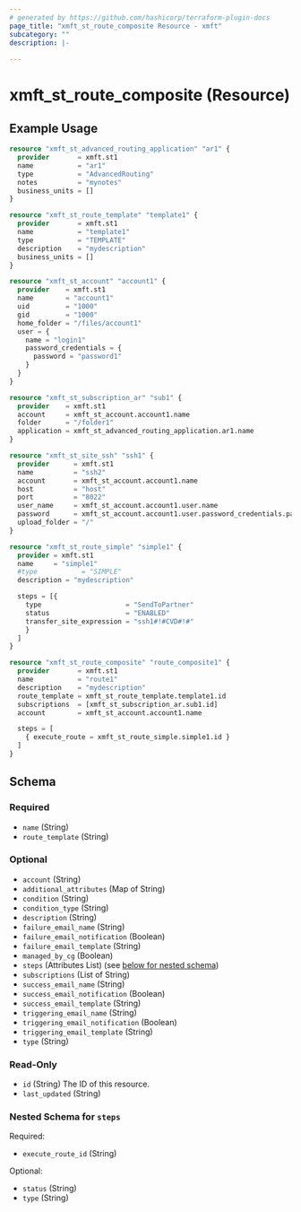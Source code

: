 ```yaml
---
# generated by https://github.com/hashicorp/terraform-plugin-docs
page_title: "xmft_st_route_composite Resource - xmft"
subcategory: ""
description: |-
  
---
```


# xmft_st_route_composite (Resource)



## Example Usage

```terraform
resource "xmft_st_advanced_routing_application" "ar1" {
  provider       = xmft.st1
  name           = "ar1"
  type           = "AdvancedRouting"
  notes          = "mynotes"
  business_units = []
}

resource "xmft_st_route_template" "template1" {
  provider       = xmft.st1
  name           = "template1"
  type           = "TEMPLATE"
  description    = "mydescription"
  business_units = []
}

resource "xmft_st_account" "account1" {
  provider    = xmft.st1
  name        = "account1"
  uid         = "1000"
  gid         = "1000"
  home_folder = "/files/account1"
  user = {
    name = "login1"
    password_credentials = {
      password = "password1"
    }
  }
}

resource "xmft_st_subscription_ar" "sub1" {
  provider    = xmft.st1
  account     = xmft_st_account.account1.name
  folder      = "/folder1"
  application = xmft_st_advanced_routing_application.ar1.name
}

resource "xmft_st_site_ssh" "ssh1" {
  provider      = xmft.st1
  name          = "ssh2"
  account       = xmft_st_account.account1.name
  host          = "host"
  port          = "8022"
  user_name     = xmft_st_account.account1.user.name
  password      = xmft_st_account.account1.user.password_credentials.password
  upload_folder = "/"
}

resource "xmft_st_route_simple" "simple1" {
  provider = xmft.st1
  name     = "simple1"
  #type           = "SIMPLE"
  description = "mydescription"

  steps = [{
    type                     = "SendToPartner"
    status                   = "ENABLED"
    transfer_site_expression = "ssh1#!#CVD#!#"
    }
  ]
}

resource "xmft_st_route_composite" "route_composite1" {
  provider       = xmft.st1
  name           = "route1"
  description    = "mydescription"
  route_template = xmft_st_route_template.template1.id
  subscriptions  = [xmft_st_subscription_ar.sub1.id]
  account        = xmft_st_account.account1.name

  steps = [
    { execute_route = xmft_st_route_simple.simple1.id }
  ]
}
```

<!-- schema generated by tfplugindocs -->
## Schema

### Required

- `name` (String)
- `route_template` (String)

### Optional

- `account` (String)
- `additional_attributes` (Map of String)
- `condition` (String)
- `condition_type` (String)
- `description` (String)
- `failure_email_name` (String)
- `failure_email_notification` (Boolean)
- `failure_email_template` (String)
- `managed_by_cg` (Boolean)
- `steps` (Attributes List) (see [below for nested schema](#nestedatt--steps))
- `subscriptions` (List of String)
- `success_email_name` (String)
- `success_email_notification` (Boolean)
- `success_email_template` (String)
- `triggering_email_name` (String)
- `triggering_email_notification` (Boolean)
- `triggering_email_template` (String)
- `type` (String)

### Read-Only

- `id` (String) The ID of this resource.
- `last_updated` (String)

<a id="nestedatt--steps"></a>
### Nested Schema for `steps`

Required:

- `execute_route_id` (String)

Optional:

- `status` (String)
- `type` (String)
